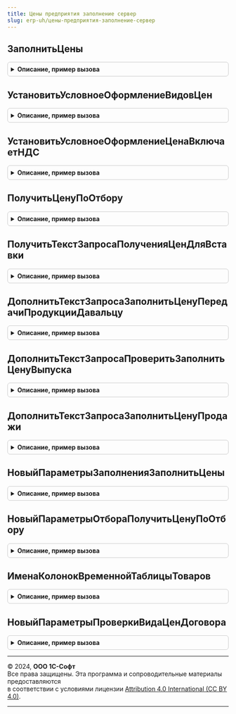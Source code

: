```yaml
---
title: Цены предприятия заполнение сервер
slug: erp-uh/цены-предприятия-заполнение-сервер
---
```



## ЗаполнитьЦены
<details style="margin: 1em 0; padding: 0.5em; border: 1px solid #ccc; border-radius: 6px;">

<summary style="font-weight: bold; cursor: pointer;">Описание, пример вызова</summary>

```bsl

// Заполняет реквизит "Цена" в товарной табличной части.
//
// Параметры:
// 		ТабличнаяЧасть - ДанныеФормыКоллекция, ТабличнаяЧасть - Товарная табличная часть документа. Содержит в том числе:
// 			* НомерСтроки			- Число - Номер строки
// 			* Номенклатура			- СправочникСсылка.Номенклатура - Номенклатура
// 			* Характеристика		- СправочникСсылка.ХарактеристикиНоменклатуры - Характеристика номенклатуры
// 			* Количество			- Число - Количество
// 			* КоличествоУпаковок	- Число - Количество упаковок
// 	ВыделенныеСтроки - Массив, Неопределено - Массив выделенных строк,
// 												если Неопределено, то будут заполнены ВСЕ строки.
// 	ПараметрыЗаполнения - см. НовыйПараметрыЗаполненияЗаполнитьЦены
// 	СтруктураДействий - см. ОбработкаТабличнойЧастиСервер.ОбработатьСтрокуТЧ.СтруктураДействий
//
// Возвращаемое значение:
//   Булево - Истина, если цены успешно заполнены.
//
Функция ЗаполнитьЦены(ТабличнаяЧасть, Экспорт
```

Пример вызова
```bsl
Результат = ЦеныПредприятияЗаполнениеСервер.ЗаполнитьЦены(ТабличнаяЧасть, );
```
</details>

## УстановитьУсловноеОформлениеВидовЦен
<details style="margin: 1em 0; padding: 0.5em; border: 1px solid #ccc; border-radius: 6px;">

<summary style="font-weight: bold; cursor: pointer;">Описание, пример вызова</summary>

```bsl

// Устанавливаем условное оформление для вида цены.
//
// Параметры:
//  Форма - ФормаКлиентскогоПриложения - Содержит данную форму
//  ИмяПоляВводаВидаЦены - Строка - Наименование элемента формы, содержащего вид цены,
//                                  если оно отличается от "ТоварыВидЦены".
//  ПутьКПолюОтбора - Строка - Полный путь к реквизиту "ВидЦены",
//                             если он отличается от "Объект.Товары.ВидЦены".
//
Процедура УстановитьУсловноеОформлениеВидовЦен(Форма, Экспорт
```

Пример вызова
```bsl
ЦеныПредприятияЗаполнениеСервер.УстановитьУсловноеОформлениеВидовЦен(Форма, );
```
</details>

## УстановитьУсловноеОформлениеЦенаВключаетНДС
<details style="margin: 1em 0; padding: 0.5em; border: 1px solid #ccc; border-radius: 6px;">

<summary style="font-weight: bold; cursor: pointer;">Описание, пример вызова</summary>

```bsl

// Устанавливаем условное оформление для поля сумма с НДС
//		в зависимости от флага "ЦенаВключаетНДС".
//
// Параметры:
//	Форма - ФормаКлиентскогоПриложения - Содержит данную форму
//	ИмяПоляВводаСуммыСНДС - Строка - Наименование элемента формы, содержащего сумму с НДС,
//                                   если оно отличается от "ТоварыСуммаСНДС".
//
Процедура УстановитьУсловноеОформлениеЦенаВключаетНДС( Экспорт
```

Пример вызова
```bsl
ЦеныПредприятияЗаполнениеСервер.УстановитьУсловноеОформлениеЦенаВключаетНДС();
```
</details>

## ПолучитьЦенуПоОтбору
<details style="margin: 1em 0; padding: 0.5em; border: 1px solid #ccc; border-radius: 6px;">

<summary style="font-weight: bold; cursor: pointer;">Описание, пример вызова</summary>

```bsl

// Возвращает цену по переданному отбору.
//
// Параметры:
//		ПараметрыОтбора - см. НовыйПараметрыОтбораПолучитьЦенуПоОтбору
//
// Возвращаемое значение:
// 		Число - Цена
//
Функция ПолучитьЦенуПоОтбору(ПараметрыОтбора) Экспорт
```

Пример вызова
```bsl
Результат = ЦеныПредприятияЗаполнениеСервер.ПолучитьЦенуПоОтбору(ПараметрыОтбора) 
```
</details>

## ПолучитьТекстЗапросаПолученияЦенДляВставки
<details style="margin: 1em 0; padding: 0.5em; border: 1px solid #ccc; border-radius: 6px;">

<summary style="font-weight: bold; cursor: pointer;">Описание, пример вызова</summary>

```bsl

// Получить текст запроса получения цен для вставки в прочие запросы.
//
// Параметры:
//  ИмяВременнойТаблицыТоваров - Строка - Имя временной таблицы товаров вышестоящего запроса (таблица товаров на входе)
//  ИмяВременнойТаблицыЦен - Строка - Имя временной таблицы цен на выходе
//  ИменаКолонок - см. ИменаКолонокВременнойТаблицыТоваров
//  ДатаЗапроса - Неопределено, Дата - Дата запроса, для получении информации какой вариант ценообразования применить
//
// Возвращаемое значение:
//  Строка - Получить текст запроса получения цен для вставки
Функция ПолучитьТекстЗапросаПолученияЦенДляВставки(ИмяВременнойТаблицыТоваров, Экспорт
```

Пример вызова
```bsl
Результат = ЦеныПредприятияЗаполнениеСервер.ПолучитьТекстЗапросаПолученияЦенДляВставки(ИмяВременнойТаблицыТоваров, );
```
</details>

## ДополнитьТекстЗапросаЗаполнитьЦенуПередачиПродукцииДавальцу
<details style="margin: 1em 0; padding: 0.5em; border: 1px solid #ccc; border-radius: 6px;">

<summary style="font-weight: bold; cursor: pointer;">Описание, пример вызова</summary>

```bsl

// Добавляет запрос в пакет запросов для получения данных, необходимых для получения цены передачи продукции давальцу.
//
// Параметры:
//  СтруктураДействий - см. ПакетнаяОбработкаТабличнойЧастиКлиентСервер.ПолучитьСтруктуруКэшируемыеЗначения
//  ОписаниеЗапроса - см. ПакетнаяОбработкаТабличнойЧастиСервер.ОписаниеЗапроса
//  КэшированныеЗначения - Структура
Процедура ДополнитьТекстЗапросаЗаполнитьЦенуПередачиПродукцииДавальцу(СтруктураДействий, ОписаниеЗапроса, КэшированныеЗначения) Экспорт
```

Пример вызова
```bsl
ЦеныПредприятияЗаполнениеСервер.ДополнитьТекстЗапросаЗаполнитьЦенуПередачиПродукцииДавальцу(СтруктураДействий, ОписаниеЗапроса, КэшированныеЗначения) 
```
</details>

## ДополнитьТекстЗапросаПроверитьЗаполнитьЦенуВыпуска
<details style="margin: 1em 0; padding: 0.5em; border: 1px solid #ccc; border-radius: 6px;">

<summary style="font-weight: bold; cursor: pointer;">Описание, пример вызова</summary>

```bsl

// Добавляет запрос в пакет запросов для получения данных, необходимых для получения цены выпуска.
//
// Параметры:
//  СтруктураДействий - см. ПакетнаяОбработкаТабличнойЧастиКлиентСервер.ПолучитьСтруктуруКэшируемыеЗначения
//  ОписаниеЗапроса - см. ПакетнаяОбработкаТабличнойЧастиСервер.ОписаниеЗапроса
//  КэшированныеЗначения - Структура
Процедура ДополнитьТекстЗапросаПроверитьЗаполнитьЦенуВыпуска(СтруктураДействий, ОписаниеЗапроса, КэшированныеЗначения) Экспорт
```

Пример вызова
```bsl
ЦеныПредприятияЗаполнениеСервер.ДополнитьТекстЗапросаПроверитьЗаполнитьЦенуВыпуска(СтруктураДействий, ОписаниеЗапроса, КэшированныеЗначения) 
```
</details>

## ДополнитьТекстЗапросаЗаполнитьЦенуПродажи
<details style="margin: 1em 0; padding: 0.5em; border: 1px solid #ccc; border-radius: 6px;">

<summary style="font-weight: bold; cursor: pointer;">Описание, пример вызова</summary>

```bsl

// Добавляет запрос в пакет запросов для получения данных, необходимых для получения цены продажи.
//
// Параметры:
//  СтруктураДействий - см. ПакетнаяОбработкаТабличнойЧастиКлиентСервер.ПолучитьСтруктуруКэшируемыеЗначения
//  ОписаниеЗапроса - см. ПакетнаяОбработкаТабличнойЧастиСервер.ОписаниеЗапроса
//  КэшированныеЗначения - Структура
//
Процедура ДополнитьТекстЗапросаЗаполнитьЦенуПродажи(СтруктураДействий, ОписаниеЗапроса, КэшированныеЗначения) Экспорт
```

Пример вызова
```bsl
ЦеныПредприятияЗаполнениеСервер.ДополнитьТекстЗапросаЗаполнитьЦенуПродажи(СтруктураДействий, ОписаниеЗапроса, КэшированныеЗначения) 
```
</details>

## НовыйПараметрыЗаполненияЗаполнитьЦены
<details style="margin: 1em 0; padding: 0.5em; border: 1px solid #ccc; border-radius: 6px;">

<summary style="font-weight: bold; cursor: pointer;">Описание, пример вызова</summary>

```bsl

// Конструктор параметров метода ЗаполнитьЦены.
//
// Возвращаемое значение:
// 	Структура - Структура параметров заполнения:
// 		Обязательные поля.
// 			* Дата - Дата - Дата документа
// 			* Валюта - СправочникСсылка.Валюты - Валюта документа
// 			* Соглашение - СправочникСсылка.СоглашенияСКлиентами -
// 							если ключ отсутствует, значит должен быть заполнен параметр "ВидЦены".
// 			* ВидЦены - СправочникСсылка.ВидыЦен -
// 							если параметр отсутствует, значит должен быть заполнен параметр "Соглашение".
// 		Необязательные поля.
// 			* ПоляЗаполнения - Строка - Строка с перечислением заполняемых полей в таблице;
// 					значение по умолчанию: "Цена"; дополнительные поля - "ВидЦены, СрокПоставки, СтавкаНДС".
// 			* КолонкиПоЗначению - см. ОбщегоНазначенияУТ.ВыгрузитьТаблицуЗначений.КолонкиПоЗначению
// 			* ДругиеИменаКолонок - см. ОбщегоНазначенияУТ.ВыгрузитьТаблицуЗначений.НовыеИменаКолонок
// 			* РассчитыватьНаборы - Булево
// 			* Организация - СправочникСсылка.Организации
// 			* НалогообложениеНДС - ПеречислениеСсылка.ТипыНалогообложенияНДС
// 			* ВозвращатьМногооборотнуюТару - Булево
//
Функция НовыйПараметрыЗаполненияЗаполнитьЦены() Экспорт
```

Пример вызова
```bsl
Результат = ЦеныПредприятияЗаполнениеСервер.НовыйПараметрыЗаполненияЗаполнитьЦены() 
```
</details>

## НовыйПараметрыОтбораПолучитьЦенуПоОтбору
<details style="margin: 1em 0; padding: 0.5em; border: 1px solid #ccc; border-radius: 6px;">

<summary style="font-weight: bold; cursor: pointer;">Описание, пример вызова</summary>

```bsl

// Функция-конструктор структуры отбора для получения цены, используется для получения атомарного значения цены.
// Используется как параметр метода ПолучитьЦенуПоОтбору().
//
// Возвращаемое значение:
//	Структура - Структура параметров заполнения поля отбора:
//		* Дата - Дата - дата, на которую необходимо получение цены.
//		* Валюта - СправочникСсылка.Валюты -
//		* Номенклатура - СправочникСсылка.Номенклатура -
//		* Характеристика - СправочникСсылка.ХарактеристикиНоменклатуры -
//		* Упаковка - СправочникСсылка.УпаковкиЕдиницыИзмерения -
//		* Серия - СправочникСсылка.СерииНоменклатуры -
//		* ВидЦены - СправочникСсылка.ВидыЦен - .
//
Функция НовыйПараметрыОтбораПолучитьЦенуПоОтбору() Экспорт
```

Пример вызова
```bsl
Результат = ЦеныПредприятияЗаполнениеСервер.НовыйПараметрыОтбораПолучитьЦенуПоОтбору() 
```
</details>

## ИменаКолонокВременнойТаблицыТоваров
<details style="margin: 1em 0; padding: 0.5em; border: 1px solid #ccc; border-radius: 6px;">

<summary style="font-weight: bold; cursor: pointer;">Описание, пример вызова</summary>

```bsl

// Имена колонок временной таблицы товаров.
//
// Возвращаемое значение:
//  Структура - Имена колонок временной таблицы товаров:
// * ИмяКолонкиНомерСтроки - Строка - По умолчанию "НомерСтроки"
// * ИмяКолонкиСерия - Строка - По умолчанию "Серия"
// * ИмяКолонкиУпаковка - Строка - По умолчанию "Упаковка"
// * ИмяКолонкиВидЦены - Строка - Если колонки в таблице нет, то используется параметр "ВидЦены"
// * ИмяКолонкиВалюта - Строка - Если колонки в таблице нет, то используется параметр "Валюта"
Функция ИменаКолонокВременнойТаблицыТоваров() Экспорт
```

Пример вызова
```bsl
Результат = ЦеныПредприятияЗаполнениеСервер.ИменаКолонокВременнойТаблицыТоваров() 
```
</details>

## НовыйПараметрыПроверкиВидаЦенДоговора
<details style="margin: 1em 0; padding: 0.5em; border: 1px solid #ccc; border-radius: 6px;">

<summary style="font-weight: bold; cursor: pointer;">Описание, пример вызова</summary>

```bsl

// Конструктор параметров проверки вида цен договора для заполнения.
//
// Возвращаемое значение:
//	Структура - Структура параметров проверки вида цен договора:
// 	* ИмяТабличнойЧасти           - Строка - Имя табличной части документа
// 	* ПредставлениеТабличнойЧасти - Строка - Представление названия табличной части
// 	* ВидЦеныДоговора             - СправочникСсылка.ВидыЦен - Выбранный вид цен договора
// 	* ПолеВидаЦен                 - Строка - Название поля вида цен договора
// 	* ЦенаВключаетНДС             - Булево - признак включения НДС в цену для выбранного вида цен.
//
Функция НовыйПараметрыПроверкиВидаЦенДоговора() Экспорт
```

Пример вызова
```bsl
Результат = ЦеныПредприятияЗаполнениеСервер.НовыйПараметрыПроверкиВидаЦенДоговора() 
```
</details>

---

© 2024, **ООО 1С-Софт**  
Все права защищены. Эта программа и сопроводительные материалы предоставляются  
в соответствии с условиями лицензии [Attribution 4.0 International (CC BY 4.0)](https://creativecommons.org/licenses/by/4.0/legalcode).

---
